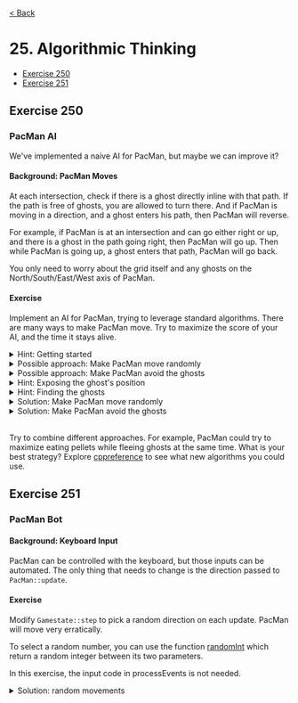 [< Back](README.md)

# 25. Algorithmic Thinking

* [Exercise 250](#exercise-250)
* [Exercise 251](#exercise-251)

## Exercise 250

### PacMan AI

We've implemented a naive AI for PacMan, but maybe we can improve it?

#### Background: PacMan Moves

At each intersection, check if there is a ghost directly inline with that path. If the
path is free of ghosts, you are allowed to turn there. And if PacMan is moving in a
direction, and a ghost enters his path, then PacMan will reverse.

For example, if PacMan is at an intersection and can go either right or up, and there
is a ghost in the path going right, then PacMan will go up. Then while PacMan is going
up, a ghost enters that path, PacMan will go back.

You only need to worry about the grid itself and any ghosts on the
North/South/East/West axis of PacMan.

#### Exercise

Implement an AI for PacMan, trying to leverage standard algorithms. There are many
ways to make PacMan move. Try to maximize the score of your AI, and the time it stays
alive.

<details>
   <summary>Hint: Getting started</summary>

The function [PacManAI::chooseNewDirectionForPacMan](../../lib/PacManAI.cpp) returns the direction PacMan should take at an intersection. This may be a good place to implement our AI.
Currently, the AI will go towards the closest pellet using the functions
you implemented in modules 21 and 22.
Can you implement a more sucessful strategy?

[PacManAI::update](../../lib/PacManAI.cpp) ensures that the direction
is only changed at an intersection, so you do not have to handle that yourself. But maybe you could change that behavior to be faster at escaping from the relentless ghosts.

</details>

<details>
   <summary>Possible approach: Make PacMan move randomly</summary>

The function [randomInt](../../lib/include/Random.hpp) returns a random
integer between its two parameters. You can use this function to introduce some
randomness.

You can use this function to pick a direction at random. But not all directions are
valid, make sure PacMan does not try to go in a wall or another inaccessible position.

</details>

<details>
   <summary>Possible approach: Make PacMan avoid the ghosts</summary>

Try to make PacMan flee the ghosts. The AI does not know the positions of the ghosts, you will have to expose this information.
To do that you might have to modify several functions in
[GameState](../../lib/include/GameState.cpp) and
[PacManAI](../../lib/include/PacManAI.cpp). Don't forget to modify both the header and the source file.
What type provided by the standard library can be used to store and pass around a collection of positions?
</details>

<details>
   <summary>Hint: Exposing the ghost's position</summary>

You will need to create a `std::vector<GhostPosition>`
in `GameState.cpp` and pass it as parameter to
`PacManAI::update()` then `PacManAI::chooseNewDirectionForPacMan`.
</details>

<details>
      <summary>Hint: Finding the ghosts</summary>

Create a function that, for each of the possible directions, walks through each cell, starting from PacMan's position outwards, and returns true if a ghost is found. Use that function to filter out the directions where PacMan will encounter a ghost, by modifying the random solution

</details>

<details>
   <summary>Solution: Make PacMan move randomly</summary>

```cpp
Direction PacManAI::chooseNewDirectionForPacMan(const PacMan & pacMan) {
  const GridPosition currentPosition = pacMan.positionInGrid();
  const auto [x, y] = currentPosition;

  // Construct an array of the 4 moves
  std::array<Move, 4> possibleMoves = {
    Move{ Direction::UP, { x, y - 1 } },
    Move{ Direction::LEFT, { x - 1, y } },
    Move{ Direction::DOWN, { x, y + 1 } },
    Move{ Direction::RIGHT, { x + 1, y } }
  };

  // Filter out invalid moves
  auto end = std::remove_if(possibleMoves.begin(), possibleMoves.end(), [this](const Move & m) {
    return !isValidMove(m);
  });

  // The index of the choosen move is a random integer between 0 and the last valid move.
  auto index = randomInt(std::size_t(0),
                         std::size_t(std::distance(possibleMoves.begin(), end) - 1));

  return possibleMoves[index].direction;
}
```

</details>

<details>
   <summary>Solution: Make PacMan avoid the ghosts</summary>

<ul>
<li>

Create a vector of position in `GameState::step()`:

```cpp
void GameState::step(std::chrono::milliseconds delta) {

  std::vector<GridPosition> ghostPositions = {
    blinky.positionInGrid(),
    inky.positionInGrid(),
    pinky.positionInGrid(),
    clyde.positionInGrid()
  };

  pacManAI.update(pacMan, pellets, ghostPositions);
  pacMan.update(delta,
                inputState.enableAI ? pacManAI.direction() : inputState.direction());

  if (isPacManDying()) {
    handleDeathAnimation(delta);
    return;
  }
  // [...]
}
```

</li>

<li>

Modify the signatures of `PacManAI::update` and `PacManAI::chooseNewDirectionForPacMan`

```cpp
Direction chooseNewDirectionForPacMan(const PacMan & pacMan,
                                     const std::vector<GridPosition> & ghostPositions);
```

```cpp
void update(const PacMan & pacMan, const Pellets & pellets, const
            std::vector<GridPosition> & ghostPositions);
 ```

Adjust  `PacManAI::update` to pass `ghostPositions`
to `PacManAI::chooseNewDirectionForPacMan`.

</li>

<li>
Create a function to check if a direction contains a ghost.
This scans all positions outwards from a possible move's position until we encounter a wall.

```cpp
bool hasGhost(GridPosition p, Direction d,
             const std::vector<GridPosition> & ghostPositions)  {
  int xd = 0;
  int yd = 0;
  switch(d) {
    case Direction::UP:    yd  = -1; break;
    case Direction::DOWN:  yd  = 1; break;
    case Direction::LEFT:  xd  = -1; break;
    case Direction::RIGHT: xd = 1; break;
    default:
      return false;
  }
  while(isWalkableForPacMan(p)) {
    auto it = std::find(ghostPositions.begin(), ghostPositions.end(), p);
    if(it != std::end(ghostPositions))
      return true;
    p.x = static_cast<std::size_t>(static_cast<int64_t>(p.x) + xd);
    p.y = static_cast<std::size_t>(static_cast<int64_t>(p.y) + yd);
  }
  return false;
}
```

</li>

<li>

Modify `PacManAI::chooseNewDirectionForPacMan` to filter out direction that cross the path of a ghost. There is a small pitfall: what happens if PacMan is surrounded by ghosts?

```cpp
Direction PacManAI::chooseNewDirectionForPacMan(const PacMan & pacMan,
                                               const std::vector<GridPosition> & ghostPositions) {
  const GridPosition currentPosition = pacMan.positionInGrid();
  const auto [x, y] = currentPosition;

  // Construct an array of the 4 moves
  std::array<Move, 4> possibleMoves = {
    Move{ Direction::UP, { x, y - 1 } },
    Move{ Direction::LEFT, { x - 1, y } },
    Move{ Direction::DOWN, { x, y + 1 } },
    Move{ Direction::RIGHT, { x + 1, y } }
  };

  // Filter out invalid moves
  auto end = std::remove_if(possibleMoves.begin(), possibleMoves.end(), [this](const Move & m) {
    return !isValidMove(m);
  });

  // Filter out invalid moves
  auto lasWithoutGhost = std::remove_if(possibleMoves.begin(), end,
    [this, &ghostPositions](const Move & m) {
      return hasGhost(m.position, m.direction, ghostPositions);
  });

  // We need to handle the case where PacMan is surrounded by ghosts
  if(lasWithoutGhost != possibleMoves.begin())
    end = lasWithoutGhost;

  // The index of the choosen move is a random integer between 0 and the last valid move.
  auto index = randomInt(std::size_t(0),
                         std::size_t(std::distance(possibleMoves.begin(), end) - 1));

  return possibleMoves[index].direction;
}
```

</li>
</ul>
</details>

<br/>

Try to combine different approaches. For example, PacMan could try to maximize eating pellets while fleeing ghosts at the same time. What is your best strategy?
Explore [cppreference](https://en.cppreference.com/w/cpp/algorithm) to see what new algorithms you could use.

## Exercise 251

### PacMan Bot

#### Background: Keyboard Input

PacMan can be controlled with the keyboard, but those inputs can be automated. The only thing that needs to change is the direction
passed to `PacMan::update`.

#### Exercise

Modify `Gamestate::step` to pick a random direction on each
update. PacMan will move very erratically.

To select a random number, you can use the function [randomInt](../../lib/include/Random.hpp) which return a random integer between its two parameters.

In this exercise, the input code in processEvents is not needed.

<details>
<summary>Solution: random movements</summary>

```cpp

void GameState::step(std::chrono::milliseconds delta) {
  std::size_t index = randomInt(0, 4);
  std::array<Direction, 4> directions{
     Direction::RIGHT,
     Direction::LEFT,
     Direction::UP,
     Direction::DOWN
  };
  Direction d = directions[index];

  pacManAI.update(pacMan, pellets);
  pacMan.update(delta, d);

  if (isPacManDying()) {
    handleDeathAnimation(delta);
    return;
  }

  if (!pacMan.hasDirection())
    return;

  blinky.setTarget(pacMan.position());
  blinky.update(delta);
  pinky.setTarget(pacMan.positionInGrid(), pacMan.currentDirection());
  pinky.update(delta);
  inky.setTarget(pacMan.positionInGrid(), pacMan.currentDirection(), blinky.positionInGrid());
  inky.update(delta);

  fruit.update(delta, score.eatenPellets);

  checkCollision(blinky);
  checkCollision(pinky);
  checkCollision(inky);

  eatPellets();
  eatFruit();
}
```
</details>


